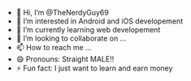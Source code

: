 - 👋 Hi, I’m @TheNerdyGuy69
- 👀 I’m interested in Android and iOS developement
- 🌱 I’m currently learning web developement
- 💞️ I’m looking to collaborate on ...
- 📫 How to reach me ...
- 😄 Pronouns: Straight MALE!!
- ⚡ Fun fact: I just want to learn and earn money

<!---
TheNerdyGuy69/TheNerdyGuy69 is a ✨ special ✨ repository because its `README.md` (this file) appears on your GitHub profile.
You can click the Preview link to take a look at your changes.
--->
